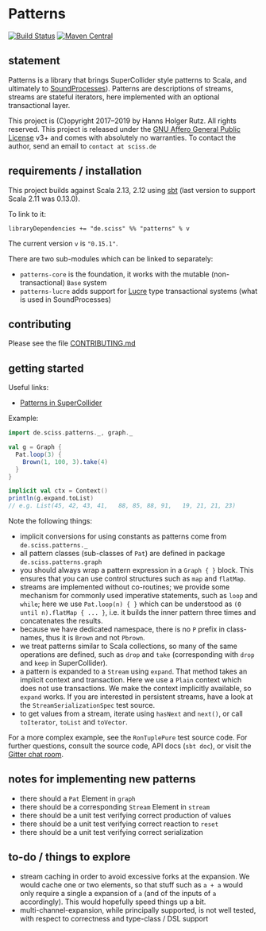 # Patterns

[![Build Status](https://travis-ci.org/Sciss/Patterns.svg?branch=master)](https://travis-ci.org/Sciss/Patterns)
[![Maven Central](https://maven-badges.herokuapp.com/maven-central/de.sciss/patterns_2.12/badge.svg)](https://maven-badges.herokuapp.com/maven-central/de.sciss/patterns_2.12)

## statement

Patterns is a library that brings SuperCollider style patterns to Scala, and ultimately
to [SoundProcesses](https://git.iem.at/sciss/SoundProcesses)). Patterns are descriptions of streams,
streams are stateful iterators, here implemented with an optional transactional layer.

This project is (C)opyright 2017&ndash;2019 by Hanns Holger Rutz. All rights reserved. This project is released under 
the [GNU Affero General Public License](https://git.iem.at/sciss/Patterns/raw/master/LICENSE) v3+ and comes 
with absolutely no warranties. To contact the author, send an email to `contact at sciss.de`

## requirements / installation

This project builds against Scala 2.13, 2.12 using [sbt](http://www.scala-sbt.org/) (last version to
support Scala 2.11 was 0.13.0).

To link to it:

    libraryDependencies += "de.sciss" %% "patterns" % v

The current version `v` is `"0.15.1"`.

There are two sub-modules which can be linked to separately:

- `patterns-core` is the foundation, it works with the mutable (non-transactional) `Base` system
- `patterns-lucre` adds support for [Lucre](https://git.iem.at/sciss/Lucre/) type transactional systems
  (what is used in SoundProcesses)

## contributing

Please see the file [CONTRIBUTING.md](CONTRIBUTING.md)

## getting started

Useful links:

- [Patterns in SuperCollider](http://doc.sccode.org/Tutorials/A-Practical-Guide/PG_01_Introduction.html)

Example:

```scala
import de.sciss.patterns._, graph._

val g = Graph {
  Pat.loop(3) {
    Brown(1, 100, 3).take(4)
  }
}

implicit val ctx = Context()
println(g.expand.toList)
// e.g. List(45, 42, 43, 41,   88, 85, 88, 91,   19, 21, 21, 23)
```

Note the following things:

- implicit conversions for using constants as patterns come from `de.sciss.patterns._`
- all pattern classes (sub-classes of `Pat`) are defined in package `de.sciss.patterns.graph`
- you should always wrap a pattern expression in a `Graph { }` block. This ensures that you
  can use control structures such as `map` and `flatMap`.
- streams are implemented without co-routines; we provide some mechanism for commonly used
  imperative statements, such as `loop` and `while`; here we use `Pat.loop(n) { }` which can
  be understood as `(0 until n).flatMap { ... }`, i.e. it builds the inner pattern three times
  and concatenates the results.
- because we have dedicated namespace, there is no `P` prefix in class-names, thus it is
  `Brown` and not `Pbrown`.
- we treat patterns similar to Scala collections, so many of the same operations are defined,
  such as `drop` and `take` (corresponding with `drop` and `keep` in SuperCollider).
- a pattern is expanded to a `Stream` using `expand`. That method takes an implicit context
  and transaction. Here we use a `Plain` context which does not use transactions. We make
  the context implicitly available, so `expand` works. If you are interested in persistent
  streams, have a look at the `StreamSerializationSpec` test source.
- to get values from a stream, iterate using `hasNext` and `next()`, or call `toIterator`, 
  `toList` and `toVector`.
  
For a more complex example, see the `RonTuplePure` test source code.
For further questions, consult the source code, API docs (`sbt doc`), or visit 
the [Gitter chat room](https://gitter.im/Sciss/Patterns).

## notes for implementing new patterns

- there should a `Pat` Element in `graph`
- there should be a corresponding `Stream` Element in `stream`
- there should be a unit test verifying correct production of values
- there should be a unit test verifying correct reaction to `reset`
- there should be a unit test verifying correct serialization

## to-do / things to explore

- stream caching in order to avoid excessive forks at the expansion. We would cache one or two
  elements, so that stuff such as `a + a` would only require a single a expansion of `a` (and
  of the inputs of `a` accordingly). This would hopefully speed things up a bit.
- multi-channel-expansion, while principally supported, is not well tested, with respect to
  correctness and type-class / DSL support
  
